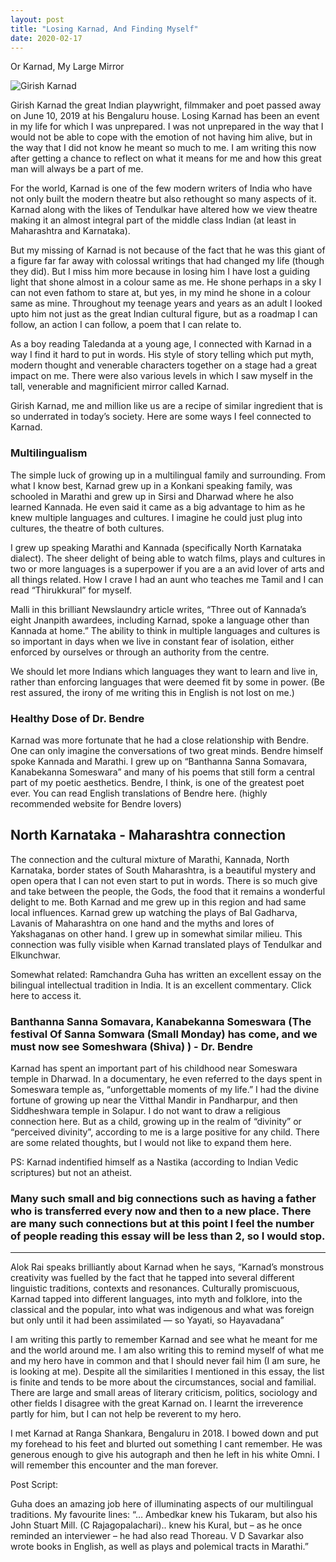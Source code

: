 ```yaml
---
layout: post
title: "Losing Karnad, And Finding Myself"
date: 2020-02-17
---
```

Or Karnad, My Large Mirror 

![Girish Karnad](https://www.thenewsminute.com/sites/default/files/styles/news_detail/public/GirishKarnad.jpeg?itok=CHflQHzT)


Girish Karnad the great Indian playwright, filmmaker and poet passed away on June 10, 2019 at his Bengaluru house. Losing Karnad has been an event in my life for which I was unprepared. I was not unprepared in the way that I would not be able to cope with the emotion of not having him alive, but in the way that I did not know he meant so much to me. I am writing this now after getting a chance to reflect on what it means for me and how this great man will always be a part of me.

For the world, Karnad is one of the few modern writers of India who have not only built the modern theatre but also rethought so many aspects of it. Karnad along with the likes of Tendulkar have altered how we view theatre making it an almost integral part of the middle class Indian (at least in Maharashtra and Karnataka).

But my missing of Karnad is not because of the fact that he was this giant of a figure far far away with colossal writings that had changed my life (though they did). But I miss him more because in losing him I have lost a guiding light that shone almost in a colour same as me. He shone perhaps in a sky I can not even fathom to stare at, but yes, in my mind he shone in a colour same as mine. Throughout my teenage years and years as an adult I looked upto him not just as the great Indian cultural figure, but as a roadmap I can follow, an action I can follow, a poem that I can relate to. 

As a boy reading Taledanda at a young age, I connected with Karnad in a way I find it hard to put in words. His style of story telling which put myth, modern thought and venerable characters together on a stage had a great impact on me. There were also various levels in which I saw myself in the tall, venerable and magnificient mirror called Karnad. 

Girish Karnad, me and million like us are a recipe of similar ingredient that is so underrated in today’s society. Here are some ways I feel connected to Karnad. 


 ### Multilingualism

The simple luck of growing up in a multilingual family and surrounding. From what I know best, Karnad grew up in a Konkani speaking family, was schooled in Marathi and grew up in Sirsi and Dharwad where he also learned Kannada. He even said it came as a big advantage to him as he knew multiple languages and cultures. I imagine he could just plug into cultures, the theatre of both cultures.

I grew up speaking Marathi and Kannada (specifically North Karnataka dialect). The sheer delight of being able to watch films, plays and cultures in two or more languages is a superpower if you are a an avid lover of arts and all things related. How I crave I had an aunt who teaches me Tamil and I can read “Thirukkural” for myself. 

Malli in this brilliant Newslaundry article writes, “Three out of Kannada’s eight Jnanpith awardees, including Karnad, spoke a language other than Kannada at home.” The ability to think in multiple languages and cultures is so important in days when we live in constant fear of isolation, either enforced by ourselves or through an authority from the centre. 

We should let more Indians which languages they want to learn and live in, rather than enforcing languages that were deemed fit by some in power. (Be rest assured, the irony of me writing this in English is not lost on me.)


### Healthy Dose of Dr. Bendre

Karnad was more fortunate that he had a close relationship with Bendre. One can only imagine the conversations of two great minds. Bendre himself spoke Kannada and Marathi. I grew up on “Banthanna Sanna Somavara, Kanabekanna Someswara” and many of his poems that still form a central part of my poetic aesthetics. Bendre, I think, is one of the greatest poet ever. You can read English translations of Bendre here. (highly recommended website for Bendre lovers)


## North Karnataka - Maharashtra connection

The connection and the cultural mixture of Marathi, Kannada, North Karnataka, border states of South Maharashtra, is a beautiful mystery and open opera that I can not even start to put in words. There is so much give and take between the people, the Gods, the food that it remains a wonderful delight to me. Both Karnad and me grew up in this region and had same local influences. Karnad grew up watching the plays of Bal Gadharva, Lavanis of Maharashtra on one hand and the myths and lores of Yakshaganas on other hand. I grew up in somewhat similar milieu. This connection was fully visible when Karnad translated plays of Tendulkar and Elkunchwar.

Somewhat related: Ramchandra Guha has written an excellent essay on the bilingual intellectual tradition in India. It is an excellent commentary. Click here to access it.


### Banthanna Sanna Somavara, Kanabekanna Someswara (The festival  Of Sanna Somwara (Small Monday) has come, and we must now see Someshwara (Shiva) ) - Dr. Bendre

Karnad has spent an important part of his childhood near Someswara temple in Dharwad. 
In a documentary, he even referred to the days spent in Someswara temple as, “unforgettable moments of my life.”  I had the divine fortune of growing up near the Vitthal Mandir in Pandharpur, and then Siddheshwara temple in Solapur.  I do not want to draw a religious connection here. But as a child, growing up in the realm of “divinity” or “perceived divinity”, according to me is a large positive for any child. There are some related thoughts, but I would not like to expand them here. 

PS: Karnad indentified himself as a Nastika (according to Indian Vedic scriptures) but not an atheist. 


### Many such small and big connections such as having a father who is transferred every now and then to a new place. There are many such connections but at this point I feel the number of people reading this essay will be less than 2, so I would stop.

----

Alok Rai speaks brilliantly about Karnad when he says, “Karnad’s monstrous creativity was fuelled by the fact that he tapped into several different linguistic traditions, contexts and resonances. Culturally promiscuous, Karnad tapped into different languages, into myth and folklore, into the classical and the popular, into what was indigenous and what was foreign but only until it had been assimilated — so Yayati, so Hayavadana”

I am writing this partly to remember Karnad and see what he meant for me and the world around me. I am also writing this to remind myself of what me and my hero have in common and that I should never fail him (I am sure, he is looking at me). Despite all the similarities I mentioned in this essay, the list is finite and tends to be more about the circumstances, social and familial. There are large and small areas of literary criticism, politics, sociology and other fields I disagree with the great Karnad on. I learnt the irreverence partly for him, but I can not help be reverent to my hero.

I met Karnad at Ranga Shankara, Bengaluru in 2018. I bowed down and put my forehead to his feet and blurted out something I cant remember. He was generous enough to give his autograph and then he left in his white Omni. I will remember this encounter and the man forever.


Post Script: 

Guha does an amazing job here of illuminating aspects of our multilingual traditions. My favourite lines: “… Ambedkar knew his Tukaram, but also his John Stuart Mill. (C Rajagopalachari).. knew his Kural, but – as he once reminded an interviewer – he had also read Thoreau. V D Savarkar also wrote books in English, as well as plays and polemical tracts in Marathi.”
